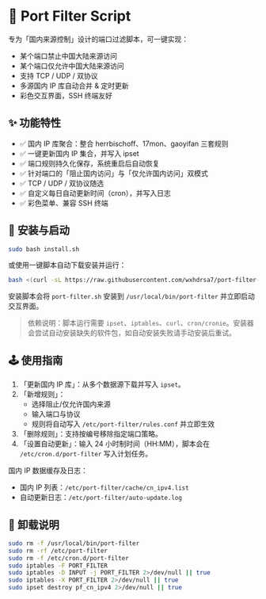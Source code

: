 # 🧱 Port Filter Script

专为「国内来源控制」设计的端口过滤脚本，可一键实现：

- 某个端口禁止中国大陆来源访问
- 某个端口仅允许中国大陆来源访问
- 支持 TCP / UDP / 双协议
- 多源国内 IP 库自动合并 & 定时更新
- 彩色交互界面，SSH 终端友好

## ✨ 功能特性
- ✅ 国内 IP 库聚合：整合 herrbischoff、17mon、gaoyifan 三套规则
- ✅ 一键更新国内 IP 集合，并写入 ipset
- ✅ 端口规则持久化保存，系统重启后自动恢复
- ✅ 针对端口的「阻止国内访问」与「仅允许国内访问」双模式
- ✅ TCP / UDP / 双协议随选
- ✅ 自定义每日自动更新时间（cron），并写入日志
- ✅ 彩色菜单、兼容 SSH 终端

## 🚀 安装与启动
```bash
sudo bash install.sh
```
或使用一键脚本自动下载安装并运行：

```bash
bash <(curl -sL https://raw.githubusercontent.com/wxhdrsa7/port-filter-script/main/install.sh)
```

安装脚本会将 `port-filter.sh` 安装到 `/usr/local/bin/port-filter` 并立即启动交互界面。

> 依赖说明：脚本运行需要 `ipset`、`iptables`、`curl`、`cron/cronie`。安装器会尝试自动安装缺失的软件包，如自动安装失败请手动安装后重试。

## 🕹 使用指南
1. 「更新国内 IP 库」：从多个数据源下载并写入 `ipset`。
2. 「新增规则」：
   - 选择阻止/仅允许国内来源
   - 输入端口与协议
   - 规则将自动写入 `/etc/port-filter/rules.conf` 并立即生效
3. 「删除规则」：支持按编号移除指定端口策略。
4. 「设置自动更新」：输入 24 小时制时间（HH:MM），脚本会在 `/etc/cron.d/port-filter` 写入计划任务。

国内 IP 数据缓存及日志：
- 国内 IP 列表：`/etc/port-filter/cache/cn_ipv4.list`
- 自动更新日志：`/etc/port-filter/auto-update.log`

## 🧹 卸载说明
```bash
sudo rm -f /usr/local/bin/port-filter
sudo rm -rf /etc/port-filter
sudo rm -f /etc/cron.d/port-filter
sudo iptables -F PORT_FILTER
sudo iptables -D INPUT -j PORT_FILTER 2>/dev/null || true
sudo iptables -X PORT_FILTER 2>/dev/null || true
sudo ipset destroy pf_cn_ipv4 2>/dev/null || true
```
